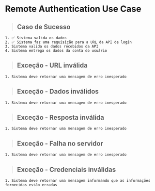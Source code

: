 # Remote Authentication Use Case

  > ## Caso de Sucesso
    1. ✅ Sistema valida os dados
    2. ✅ Sistema faz uma requisição para a URL da API de login
    3. Sistema valida os dados recebidos da API
    4. Sistema entrega os dados da conta do usuário

  > ## Exceção - URL inválida
    1. Sistema deve retornar uma mensagem de erro inesperado
  
  > ## Exceção - Dados inválidos
    1. Sistema deve retornar uma mensagem de erro inesperado

  > ## Exceção - Resposta inválida
    1. Sistema deve retornar uma mensagem de erro inesperado

  > ## Exceção - Falha no servidor
    1. Sistema deve retornar uma mensagem de erro inesperado
  
  > ## Exceção - Credenciais inválidas
    1. Sistema deve retornar uma mensagem informando que as informações fornecidas estão erradas
